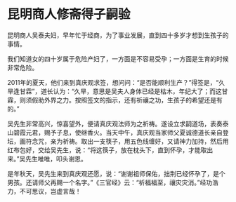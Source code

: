 # 昆明商人修斋得子嗣验

昆明商人吴泰夫妇，早年忙于经商，为了事业发展，直到四十多岁才想到生孩子的事情。

我们知道女的四十岁属于危险产妇了，一方面是不容易受孕；一方面是生育的时候非常危险。

2011年的夏天，他们来到真庆观求签，想问问：“是否能顺利生产？”得签是，“久旱逢甘霖”，道长认为：“久旱，意思是吴夫人身体已经是枯木，年纪大了；而这甘霖，则须假助外界之力。按照签文的指示，还有祈禳之功，生孩子的希望还是有的。”

吴先生非常高兴，惊喜望外，便请真庆观法师为之祈祷。遂设立求嗣道场，表奏泰山碧霞元君，赐予子息，使继香火。当天中午，真庆观当家师父夏诚德道长亲自登坛，画符念咒，亲为祈祷。取出一支筷子，用五色线缠好，又请神力加持，然后用红布包好，交给吴先生，说：“将这筷子，放在枕头下，直到怀孕，才能取出来。”吴先生唯唯，叩头谢恩。

是年秋天，吴先生来到真庆观还愿，说：“谢谢祖师保佑，拙荆已经怀孕了，是个男孩。还请师父再赐一个名字。”《三官经》云：“祈福福至，禳灾灾消。”经功浩力，不可思议，岂虚言哉！
